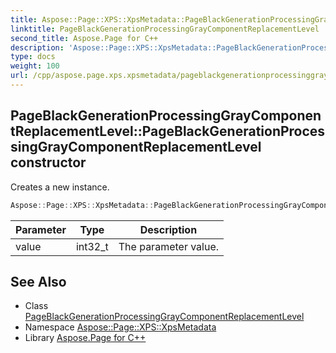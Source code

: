 ```yaml
---
title: Aspose::Page::XPS::XpsMetadata::PageBlackGenerationProcessingGrayComponentReplacementLevel::PageBlackGenerationProcessingGrayComponentReplacementLevel constructor
linktitle: PageBlackGenerationProcessingGrayComponentReplacementLevel
second_title: Aspose.Page for C++
description: 'Aspose::Page::XPS::XpsMetadata::PageBlackGenerationProcessingGrayComponentReplacementLevel::PageBlackGenerationProcessingGrayComponentReplacementLevel constructor. Creates a new instance in C++.'
type: docs
weight: 100
url: /cpp/aspose.page.xps.xpsmetadata/pageblackgenerationprocessinggraycomponentreplacementlevel/pageblackgenerationprocessinggraycomponentreplacementlevel/
---
```

## PageBlackGenerationProcessingGrayComponentReplacementLevel::PageBlackGenerationProcessingGrayComponentReplacementLevel constructor


Creates a new instance.

```cpp
Aspose::Page::XPS::XpsMetadata::PageBlackGenerationProcessingGrayComponentReplacementLevel::PageBlackGenerationProcessingGrayComponentReplacementLevel(int32_t value)
```


| Parameter | Type | Description |
| --- | --- | --- |
| value | int32_t | The parameter value. |

## See Also

* Class [PageBlackGenerationProcessingGrayComponentReplacementLevel](../)
* Namespace [Aspose::Page::XPS::XpsMetadata](../../)
* Library [Aspose.Page for C++](../../../)
